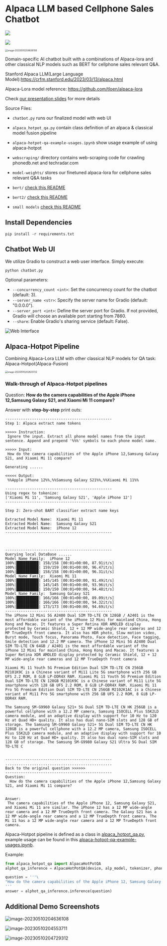 # Alpaca LLM based Cellphone Sales Chatbot

![](https://img.shields.io/badge/Linux%20build-pass-green.svg?logo=linux) 

![](https://img.shields.io/badge/NVIDIA-CUDA-green.svg?logo=nvidia) 

<img src="README.assets/image-20230510204636108-3722799.png" alt="image-20230510204636108" style="zoom:50%;" />

Domain-specific AI chatbot built with a combinations of Alpaca-lora and other classical NLP models such as BERT for cellphone sales relevant Q&amp;A.

Stanford Alpaca LLM(Large Language Model):https://crfm.stanford.edu/2023/03/13/alpaca.html

Alpaca-Lora model reference: https://github.com/tloen/alpaca-lora

Check [our presentation slides](https://github.com/zht043/cell-sales-chatbot/blob/main/ARIN7102%20presentation.pptx.pdf) for more details

Source Files:

* `chatbot.py` runs our finalized model with web UI 
* `alpaca_hotpot_qa.py` contain class definition of an alpaca & classical model fusion pipeline
* `alpaca-hotpot-qa-example-usages.ipynb` show usage example of using alpaca-hotpot

* `webscraping/` directory contains web-scraping code for crawling phonedb.net and techradar.com
* `model-weights/` stores our finetuned alpaca-lora for cellphone sales relevant Q&A tasks
* `bert/` [check this README](https://github.com/zht043/cell-sales-chatbot/blob/main/bert/README.md) 
* `bert2/` [check this README](https://github.com/zht043/cell-sales-chatbot/blob/main/bert2/readme.md)
* `small models` [check this README](https://github.com/zht043/cell-sales-chatbot/blob/main/small%20models/README.md)

## Install Dependencies

```
pip install -r requirements.txt
```

## Chatbot Web UI 

We utilize Gradio to construct a web user interface. Simply execute:

```shell
python chatbot.py
```

Optional parameters:

- `--concurrency_count <int>`: Set the concurrency count for the chatbot (default: 3).
- `--server_name <str>`: Specify the server name for Gradio (default: "0.0.0.0").
- `--server_port <int>`: Define the server port for Gradio. If not provided, Gradio will choose an available port starting from 7860.
- `--share`: Enable Gradio's sharing service (default: False).

![Web Interface](README.assets/web1.png)

## Alpaca-Hotpot Pipeline

Combining Alpaca-Lora LLM with other classical NLP models for QA task: Alpaca-Hotpot(Alpaca-Fusion)

<img src="README.assets/image-20230510202623722.png" alt="image-20230510202623722" style="zoom:50%;" /> 

### Walk-through of Alpaca-Hotpot pipelines

Question: **How do the camera capabilities of the Apple iPhone 12,Samsung Galaxy S21, and Xiaomi Mi 11 compare?**

Answer with **step-by-step** print outs: 

```
------------------------------------------------
Step 1: Alpaca extract name tokens

>>>>> Instruction:
 Ignore the input. Extract all phone model names from the input sentence. Append and prepend '%%%' symbols to each phone model name.

>>>>> Input:
 How do the camera capabilities of the Apple iPhone 12,Samsung Galaxy S21, and Xiaomi Mi 11 compare?

Generating ......

<<<<< Output:
 %%Apple iPhone 12%%,%%Samsung Galaxy S21%%,%%Xiaomi Mi 11%%

------------------------------------------------
Using regex to tokenize:
['Xiaomi Mi 11', 'Samsung Galaxy S21', 'Apple iPhone 12']
------------------------------------------------

Step 2: Zero-shot BART classifier extract name keys

Extracted Model Name:  Xiaomi Mi 11
Extracted Model Name:  Samsung Galaxy S21
Extracted Model Name:  iPhone 12
------------------------------------------------



------------------------------------------------
Querying local DataBase ......
Model Name Family:  iPhone 12
100%|██████████| 158/158 [00:01<00:00, 87.91it/s]
100%|██████████| 159/159 [00:01<00:00, 96.47it/s]
100%|██████████| 158/158 [00:01<00:00, 96.31it/s]
Model Name Family:  Xiaomi Mi 11
100%|██████████| 145/145 [00:01<00:00, 91.49it/s]
100%|██████████| 145/145 [00:01<00:00, 93.96it/s]
100%|██████████| 150/150 [00:01<00:00, 94.48it/s]
Model Name Family:  Samsung Galaxy S21
100%|██████████| 166/166 [00:01<00:00, 89.09it/s]
100%|██████████| 166/166 [00:01<00:00, 94.32it/s]
100%|██████████| 173/173 [00:01<00:00, 94.69it/s]
------------------------------------------------
The iPhone 12 Mini 5G A2400 Dual SIM TD-LTE CN 128GB / A2401 is the most affordable variant of the iPhone 12 Mini for mainland China, Hong Kong and Macao. It features a Super Retina XDR AMOLED display protected by Ceramic Shield, 12 + 12 MP wide-angle rear cameras and 12 MP TrueDepth front camera. It also has HDR photo, Slow motion video, Burst mode, Touch focus, Panorama Photo, Face detection, Face tagging, Smile detection and 12.2 MP camera. The iPhone 12 Mini 5G A2400 Dual SIM TD-LTE CN 64GB / A2401 is the most affordable variant of the iPhone 12 Mini for mainland China, Hong Kong and Macao. It features a Super Retina XDR AMOLED display protected by Ceramic Shield, 12 + 12 MP wide-angle rear cameras and 12 MP TrueDepth front camera

Xiaomi Mi 11 Youth 5G Premium Edition Dual SIM TD-LTE CN 256GB M2101K9C is a Chinese variant of Mi11 Lite 5G smartphone with 256 GB UFS 2.2 ROM, 8 GiB LP-DDR4X RAM. Xiaomi Mi 11 Youth 5G Premium Edition Dual SIM TD-LTE CN 128GB M2101K9C is a Chinese variant of Mi11 Lite 5G smartphone with 128 GB UFS 2.2 ROM, 8 GiB LP-DDR4X RAM. Xiaomi Mi 11 Pro 5G Premium Edition Dual SIM TD-LTE CN 256GB M2102K1AC is a Chinese variant of Mi11 Pro 5G smartphone with 256 GB UFS 2.2 ROM, 8 GiB LP-DDR4X RAM.

The Samsung SM-G9960 Galaxy S21+ 5G Dual SIM TD-LTE CN HK 256GB is a powerful cellphone with a 12.2 MP camera, Samsung ISOCELL Plus S5K2LD camera module, and an adaptive display with support for 10 Hz to 120 Hz at Quad HD+ quality. It also has dual nano-SIM slots and 128 GB of storage. The Samsung SM-G9960 Galaxy S21+ 5G Dual SIM TD-LTE CN HK 128GB is a powerful cellphone with a 12.2 MP camera, Samsung ISOCELL Plus S5K2LD camera module, and an adaptive display with support for 10 Hz to 120 Hz at Quad HD+ quality. It also has dual nano-SIM slots and 128 GB of storage. The Samsung SM-G9980 Galaxy S21 Ultra 5G Dual SIM TD-LTE C


------------------------------------------------
................................................
Back to the original question >>>>>> 
------------------------------------------------
Question:
  How do the camera capabilities of the Apple iPhone 12,Samsung Galaxy S21, and Xiaomi Mi 11 compare?


Answer:
 The camera capabilities of the Apple iPhone 12, Samsung Galaxy S21, and Xiaomi Mi 11 are similar. The iPhone 12 has a 12 MP wide-angle rear camera and a 12 MP TrueDepth front camera. The Galaxy S21 has a 12 MP wide-angle rear camera and a 12 MP TrueDepth front camera. The Mi 11 has a 12 MP wide-angle rear camera and a 12 MP TrueDepth front camera.
```





Alpaca-Hotpot pipeline is defined as a class in [alpaca_hotpot_qa.py](https://github.com/zht043/cell-sales-chatbot/blob/main/alpaca_hotpot_qa.py), example usage can be found in this [alpaca-hotpot-qa-example-usages.ipynb](https://github.com/zht043/cell-sales-chatbot/blob/main/alpaca-hotpot-qa-example-usages.ipynb).

Example:

```python
from alpaca_hotpot_qa import AlpacaHotPotQA
alphot_qa_inference = AlpacaHotPotQA(device, alp_model, tokenizer, phonedb_data, name_map)

question = '''\
"How do the camera capabilities of the Apple iPhone 12, Samsung Galaxy S21, and Xiaomi Mi 11 compare?"
'''
answer = alphot_qa_inference.inference(question)
```



## Additional Demo Screenshots

![image-20230510204636108](README.assets/image-20230510204636108-3722799.png)

![image-20230510204553711](README.assets/image-20230510204553711.png)

![image-20230510204729312](README.assets/image-20230510204729312.png)
